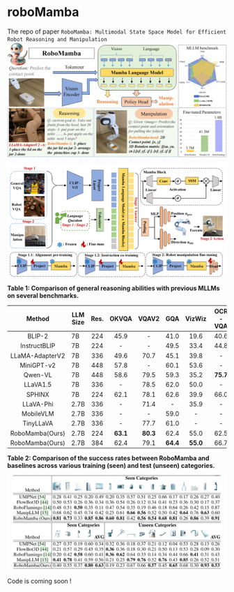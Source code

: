 # roboMamba

The repo of paper `RoboMamba: Multimodal State Space Model for Efficient Robot Reasoning and Manipulation`
![robo-mamba-main](roboMamba.png)


![robo-mamba-main_00](robomamba_main.png)

**Table 1: Comparison of general reasoning abilities with previous MLLMs on several benchmarks.**

|     Method      | LLM Size | Res. |  OKVQA   |  VQAV2   |   GQA    |  VizWiz  | OCR-VQA  |   POPE   |    MME     |   MMB    |  MM-Vet  |
| :-------------: | -------- | :--: | :------: | :------: | :------: | :------: | :------: | :------: | :--------: | :------: | :------: |
|     BLIP-2      | 7B       | 224  |   45.9   |    -     |   41.0   |   19.6   |   40.6   |   85.3   |   1293.8   |    -     |   22.4   |
|  InstructBLIP   | 7B       | 224  |    -     |    -     |   49.5   |   33.4   |   44.8   |    -     |     -      |    36    |   26.2   |
| LLaMA-AdapterV2 | 7B       | 336  |   49.6   |   70.7   |   45.1   |   39.8   |    -     |    -     |   1328.4   |    -     |    -     |
|   MiniGPT-v2    | 7B       | 448  |   57.8   |    -     |   60.1   |   53.6   |    -     |    -     |     -      |    -     |    -     |
|     Qwen-VL     | 7B       | 448  |   58.6   |   79.5   |   59.3   |   35.2   | **75.7** |    -     |     -      |   38.2   |    -     |
|    LLaVA1.5     | 7B       | 336  |    -     |   78.5   |   62.0   |   50.0   |    -     |   85.9   | **1510.7** |   64.3   |   30.5   |
|     SPHINX      | 7B       | 224  |   62.1   |   78.1   |   62.6   |   39.9   |   66.0   |   80.7   |   1476.1   |   66.9   | **36.0** |
|    LLaVA-Phi    | 2.7B     | 336  |    -     |   71.4   |    -     |   35.9   |    -     |   85.0   |   1335.1   |   59.8   |   28.9   |
|    MobileVLM    | 2.7B     | 336  |    -     |    -     |   59.0   |    -     |    -     |   84.9   |   1288.9   |   59.6   |    -     |
|    TinyLLaVA    | 2.7B     | 336  |    -     |   77.7   |   61.0   |    -     |    -     |   86.3   |   1437.3   | **68.3** |   31.7   |
| RoboMamba(Ours) | 2.7B     | 224  | **63.1** | **80.3** |   62.4   |   55.0   |   62.5   |   85.3   |   1314.8   |   64.2   |   28.6   |
| RoboMamba(Ours) | 2.7B     | 384  |   62.4   |   79.1   | **64.4** | **55.0** |   66.7   | **86.9** |   1354.2   |   65.7   |   29.7   |



**Table 2: Comparison of the success rates between RoboMamba and baselines across various training (seen) and test (unseen) categories.**

![table2](table2.png)



Code is coming soon !
